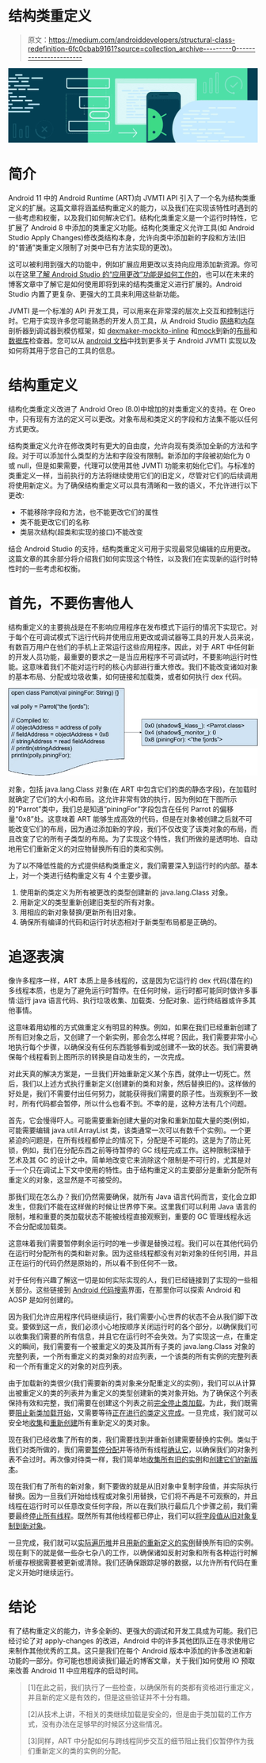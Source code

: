 # 结构类重定义

> 原文：<https://medium.com/androiddevelopers/structural-class-redefinition-6fc0cbab9161?source=collection_archive---------0----------------------->

![](img/9831dc74d3995e1e89eefd2526678c5c.png)

# **简介**

Android 11 中的 Android Runtime (ART)向 JVMTI API 引入了一个名为结构类重定义的扩展。这篇文章将涵盖结构重定义的能力，以及我们在实现该特性时遇到的一些考虑和权衡，以及我们如何解决它们。结构化类重定义是一个运行时特性，它扩展了 Android 8 中添加的类重定义功能。结构化类重定义允许工具(如 Android Studio Apply Changes)修改类结构本身，允许向类中添加新的字段和方法(旧的“普通”类重定义限制了对类中已有方法实现的更改)。

这可以被利用到强大的功能中，例如扩展应用更改以支持向应用添加新资源。你可以在这里[了解 Android Studio 的“应用更改”功能是如何工作的](/androiddevelopers/android-studio-project-marble-apply-changes-e3048662e8cd)，也可以在未来的博客文章中了解它是如何使用即将到来的结构类重定义进行扩展的。Android Studio 内置了更复杂、更强大的工具来利用这些新功能。

JVMTI 是一个标准的 API 开发工具，可以用来在非常深的层次上交互和控制运行时。它用于实现许多您可能熟悉的开发人员工具，从 Android Studio [网络](https://developer.android.com/studio/profile/network-profiler)和[内存](https://developer.android.com/studio/profile/memory-profiler)剖析器到调试器到模仿框架，如 [dexmaker-mockito-inline](/androiddevelopers/mock-final-and-static-methods-on-android-devices-b383da1363ad) 和[mock](https://mockk.io/)到新的[布局](/androiddevelopers/layout-inspector-1f8d446d048)和[数据库](/androiddevelopers/database-inspector-9e91aa265316)检查器。您可以从 [android 文档](https://source.android.com/devices/tech/dalvik/art-ti)中找到更多关于 Android JVMTI 实现以及如何将其用于您自己的工具的信息。

# **结构重定义**

结构化类重定义改进了 Android Oreo (8.0)中增加的对类重定义的支持。在 Oreo 中，只有现有方法的定义可以更改。对象布局和类定义的字段和方法集不能以任何方式更改。

结构类重定义允许在修改类时有更大的自由度，允许向现有类添加全新的方法和字段。对于可以添加什么类型的方法和字段没有限制。新添加的字段被初始化为 0 或 null，但是如果需要，代理可以使用其他 JVMTI 功能来初始化它们。与标准的类重定义一样，当前执行的方法将继续使用它们的旧定义，尽管对它们的后续调用将使用新定义。为了确保结构重定义可以具有清晰和一致的语义，不允许进行以下更改:

*   不能移除字段和方法，也不能更改它们的属性
*   类不能更改它们的名称
*   类层次结构(超类和实现的接口)不能改变

结合 Android Studio 的支持，结构类重定义可用于实现最常见编辑的应用更改。这篇文章的其余部分将介绍我们如何实现这个特性，以及我们在实现新的运行时特性时的一些考虑和权衡。

# **首先，不要伤害他人**

结构重定义的主要挑战是在不影响应用程序在发布模式下运行的情况下实现它。对于每个在可调试模式下运行代码并使用应用更改或调试器等工具的开发人员来说，有数百万用户在他们的手机上正常运行这些应用程序。因此，对于 ART 中任何新的开发人员功能，最重要的要求之一是当应用程序不可调试时，不要影响运行时性能。这意味着我们不能对运行时的核心内部进行重大修改。我们不能改变诸如对象的基本布局、分配或垃圾收集，如何链接和加载类，或者如何执行 dex 代码。

![](img/c2fbf09dbbf016aca068c2253af679c7.png)

对象，包括 java.lang.Class 对象(在 ART 中包含它们的类的静态字段)，在加载时就确定了它们的大小和布局。这允许非常有效的执行，因为例如在下图所示的“Parrot”类中，我们总是知道“piningFor”字段包含在任何 Parrot 的偏移量“0x8”处。这意味着 ART 能够生成高效的代码，但是在对象被创建之后就不可能改变它们的布局，因为通过添加新的字段，我们不仅改变了该类对象的布局，而且改变了它的所有子类型的布局。为了实现这个特性，我们所做的是透明地、自动地用它们重新定义的对应物替换所有旧的类和实例。

为了以不降低性能的方式提供结构类重定义，我们需要深入到运行时的内部。基本上，对一个类进行结构重定义有 4 个主要步骤。

1.  使用新的类定义为所有被更改的类型创建新的 java.lang.Class 对象。
2.  用新定义的类型重新创建旧类型的所有对象。
3.  用相应的新对象替换/更新所有旧对象。
4.  确保所有编译的代码和运行时状态相对于新类型布局都是正确的。

# **追逐表演**

像许多程序一样，ART 本质上是多线程的，这是因为它运行的 dex 代码(潜在的)多线程本质，也是为了避免运行时暂停。在任何时候，运行时都可能同时做许多事情:运行 java 语言代码、执行垃圾收集、加载类、分配对象、运行终结器或许多其他事情。

这意味着用幼稚的方式做重定义有明显的种族。例如，如果在我们已经重新创建了所有旧对象之后，又创建了一个新实例，那会怎么样呢？因此，我们需要非常小心地执行每个步骤，以确保没有任何东西能够看到或创建不一致的状态。我们需要确保每个线程看到上图所示的转换是自动发生的，一次完成。

对此天真的解决方案是，一旦我们开始重新定义某个东西，就停止一切死亡。然后，我们以上述方式执行重新定义(创建新的类和对象，然后替换旧的)。这样做的好处是，我们不需要付出任何努力，就能获得我们需要的原子性。当观察到不一致时，所有代码都会暂停，所以什么也看不到。不幸的是，这种方法有几个问题。

首先，它会慢得吓人。可能需要重新创建大量的对象和重新加载大量的类(例如，可能需要编辑 java.util.ArrayList 类，该类通常一次可以有数千个实例)。一个更紧迫的问题是，在所有线程都停止的情况下，分配是不可能的。这是为了防止死锁，例如，我们在分配东西之前等待暂停的 GC 线程完成工作。这种限制深植于艺术及其 GC 的设计之中。简单地改变它来消除这个限制是不可行的，尤其是对于一个只在调试上下文中使用的特性。由于结构重定义的主要部分是重新分配所有重定义的对象，这显然是不可接受的。

那我们现在怎么办？我们仍然需要确保，就所有 Java 语言代码而言，变化会立即发生，但我们不能在这样做的时候让世界停下来。这里我们可以利用 Java 语言的限制，堆和重要的类加载状态不能被线程直接观察到，重要的 GC 管理线程永远不会分配或加载类。

这意味着我们需要暂停剩余运行时的唯一步骤是替换过程。我们可以在其他代码仍在运行时分配所有的类和新对象。因为这些线程都没有对新对象的任何引用，并且正在运行的代码仍然是原始的，所以看不到任何不一致。

对于任何有兴趣了解这一切是如何实际实现的人，我们已经链接到了实现的一些相关部分。这些链接到 [Android 代码搜索](https://android-developers.googleblog.com/2019/12/code-search-with-cross-references-for-aosp.html)界面，在那里你可以探索 Android 和 AOSP 是如何创建的。

因为我们允许应用程序代码继续运行，我们需要小心世界的状态不会从我们脚下改变。要做到这一点，我们必须小心地按顺序关闭运行时的各个部分，以确保我们可以收集我们需要的所有信息，并且它在运行时不会失效。为了实现这一点，在重定义的瞬间，我们需要有一个被重定义的类及其所有子类的 java.lang.Class 对象的完整列表，一个所有重定义的类对象的对应列表，一个该类的所有实例的完整列表和一个所有重定义的对象的对应列表。

由于加载新的类很少(我们需要新的类对象来分配重定义的实例)，我们可以从计算出被重定义的类的列表并为重定义的类型创建新的类对象开始。为了确保这个列表保持有效和完整，我们需要在创建这个列表之前[完全停止类加载](https://cs.android.com/android/platform/superproject/+/android-r-beta-2:art/openjdkjvmti/ti_redefine.cc;l=2476)。为此，我们既需要[阻止新类加载开始](https://cs.android.com/android/platform/superproject/+/android-r-beta-2:art/openjdkjvmti/ti_redefine.cc;l=2387;drc=android-r-beta-2)，又需要等待[正在进行的类定义完成](https://cs.android.com/android/platform/superproject/+/android-r-beta-2:art/openjdkjvmti/ti_redefine.cc;l=2397;drc=android-r-beta-2)。一旦完成，我们就可以安全地[收集](https://cs.android.com/android/platform/superproject/+/android-r-beta-2:art/openjdkjvmti/ti_redefine.cc;l=1901;drc=android-r-beta-2)和[重新创建](https://cs.android.com/android/platform/superproject/+/android-r-beta-2:art/openjdkjvmti/ti_redefine.cc;l=1953;drc=android-r-beta-2)所有重新定义的类对象。

现在我们已经收集了所有的类，我们需要找到并重新创建需要替换的实例。类似于我们对类所做的，我们需要[暂停分配](https://cs.android.com/android/platform/superproject/+/android-r-beta-2:art/openjdkjvmti/ti_redefine.cc;l=2484;drc=android-r-beta-2)并等待所有线程[确认它](https://cs.android.com/android/platform/superproject/+/android-r-beta-2:art/openjdkjvmti/alloc_manager.cc;l=197;drc=android-r-beta-2)，以确保我们的对象列表不会过时。再次像对待类一样，我们简单地[收集所有旧的实例](https://cs.android.com/android/platform/superproject/+/android-r-beta-2:art/openjdkjvmti/ti_redefine.cc;l=1727;drc=android-r-beta-2)和[创建它们的新版本](https://cs.android.com/android/platform/superproject/+/android-r-beta-2:art/openjdkjvmti/ti_redefine.cc;l=1765;drc=android-r-beta-2)。

现在我们有了所有的新对象，剩下要做的就是从旧对象中复制字段值，并实际执行替换。因为一旦我们开始给线程或对象引用替换，它们将不再是不可观察的，并且线程在运行时可以任意改变任何字段，所以在我们执行最后几个步骤之前，我们需要最终[停止所有线程](https://cs.android.com/android/platform/superproject/+/android-r-beta-2:art/openjdkjvmti/ti_redefine.cc;l=2508;drc=android-r-beta-2)。既然所有其他线程都已停止，我们可以[将字段值从旧对象复制到新对象](https://cs.android.com/android/platform/superproject/+/android-r-beta-2:art/openjdkjvmti/ti_redefine.cc;l=2783;drc=android-r-beta-2)。

一旦完成，我们就可以[实际遍历堆](https://cs.android.com/android/platform/superproject/+/android-r-beta-2:art/openjdkjvmti/ti_redefine.cc;l=2929;drc=android-r-beta-2)并且[用新的重新定义的实例](https://cs.android.com/android/platform/superproject/+/android-r-beta-2:art/openjdkjvmti/ti_heap.cc;l=1664;drc=android-r-beta-2)替换所有旧的实例。现在剩下的就是做一些杂七杂八的工作，以确保诸如反射对象和所有各种运行时解析缓存根据需要被更新或清除。我们还确保跟踪足够的数据，以允许所有代码在重定义开始时继续运行。

# **结论**

有了结构重定义的能力，许多全新的、更强大的调试和开发工具成为可能。我们已经讨论了对 apply-changes 的改进，Android 中的许多其他团队正在寻求使用它来制作其他优秀的工具。这只是我们在每个 Android 版本中添加的许多改进和新功能的一部分。你可能也想阅读我们最近的博客文章，关于我们如何使用 IO 预取来改善 Android 11 中应用程序的启动时间。

> [1]在此之前，我们执行了一些检查，以确保所有的类都有资格进行重定义，并且新的定义是有效的，但是这些验证并不十分有趣。
> 
> [2]从技术上讲，不相关的类继续加载是安全的，但是由于类加载的工作方式，没有办法在足够早的时候区分这些情况。
> 
> [3]同样，ART 中分配如何与跨线程同步交互的细节阻止我们仅暂停作为我们重新定义的类的实例的分配。
